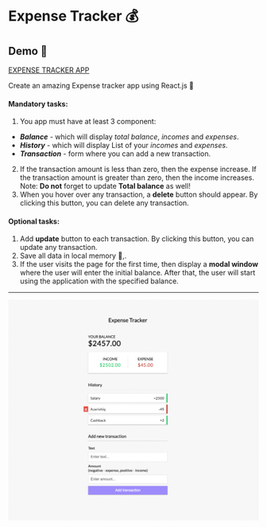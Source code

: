 # Expense Tracker 💰

## Demo 🎯
[EXPENSE TRACKER APP](https://defaultsabina.github.io/expense-tracker-app)


Create an amazing Expense tracker app using React.js 🚀

#### Mandatory tasks:
1. You app must have at least 3 component: 
  - ***Balance*** - which will display *total balance*, *incomes* and *expenses*.
  - ***History*** - which will display List of your *incomes* and *expenses*.
  - ***Transaction*** - form where you can add a new transaction.
2. If the transaction amount is less than zero, then the expense increase. If the transaction amount is greater than zero, then the income increases. Note: **Do not** forget to update **Total balance** as well!
3. When you hover over any transaction, a **delete** button should appear. By clicking this button, you can delete any transaction.



#### Optional tasks:
1. Add **update** button to each transaction. By clicking this button, you can update any transaction.
2. Save all data in local memory 📝,.
3. If the user visits the page for the first time, then display a **modal window** where the user will enter the initial balance. After that, the user will start using the application with the specified balance.

---
<img src="./expense.png"/>
